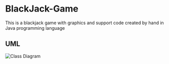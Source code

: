# BlackJack-Game
This is a blackjack game with graphics and support code created by hand in Java programming language

## UML

![Class Diagram](http://www.plantuml.com/plantuml/proxy?src=https://raw.githubusercontent.com/Zach-Farrell/blackjack-game/refs/heads/main/support/uml/project.puml)
